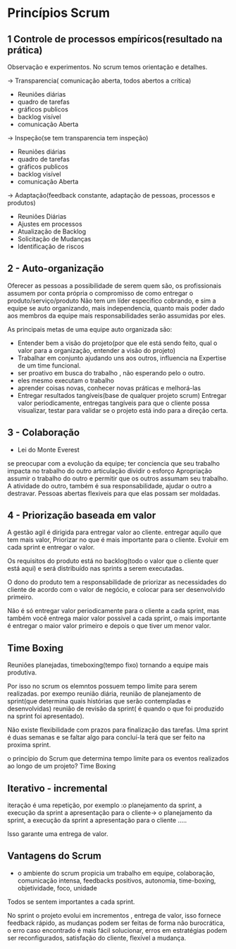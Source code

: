# Princípios Scrum

## 1 Controle de processos empíricos(resultado na prática) 
Observação e experimentos.
No scrum temos orientação e detalhes.

-> Transparencia( comunicação aberta, todos abertos a crítica)
- Reuniões diárias
- quadro de tarefas
- gráficos publicos
- backlog visível
- comunicação Aberta


-> Inspeção(se tem transparencia tem inspeção)
- Reuniões diárias
- quadro de tarefas
- gráficos publicos
- backlog visível
- comunicação Aberta


-> Adaptação(feedback constante, adaptação de pessoas, processos e produtos)
- Reuniões Diárias
- Ajustes em processos
- Atualização de Backlog
- Solicitação de Mudanças
- Identificação de riscos


## 2 - Auto-organização

Oferecer as pessoas a possibilidade de serem quem são, os profissionais assumem por conta própria o compromisso de como entregar o produto/serviço/produto 
Não tem um líder especifico cobrando, e sim a equipe se auto organizando, mais independencia, quanto mais poder dado aos membros da equipe mais responsabilidades serão assumidas por eles.

As principais metas de uma equipe auto organizada são: 

- Entender bem a visão do projeto(por que ele está sendo feito, qual o valor para a organização, entender a visão do projeto)
- Trabalhar em conjunto ajudando uns aos outros, influencia na Expertise de um time funcional.
- ser proativo em busca do trabalho , não esperando pelo o outro.
- eles mesmo executam o trabalho
- aprender coisas novas, conhecer novas práticas e melhorá-las
- Entregar resultados tangíveis(base de qualquer projeto scrum) Entregar valor periodicamente, entregas tangíveis para que o cliente possa visualizar, testar para validar se o projeto está indo para a direção certa.

## 3 - Colaboração

- Lei do Monte Everest

se preocupar com a evolução da equipe;
ter conciencia que seu trabalho impacta no trabalho do outro
articulação dividir o esforço
Apropriação assumir o trabalho do outro e permitir que os outros assumam seu trabalho.
A atividade do outro, também é sua responsabilidade, ajudar o outro a destravar.
Pessoas abertas flexiveis para que elas possam ser moldadas.

## 4 - Priorização baseada em valor

A gestão agil é dirigida para entregar valor ao cliente. entregar aquilo que tem mais valor,
Priorizar no que é mais importante para o cliente.
Evoluir em cada sprint e entregar o valor.

Os requisitos do produto está no backlog(todo o valor que o cliente quer está aqui) e será distribuído nas sprints a serem executadas.

O dono do produto tem a responsabilidade de priorizar as necessidades do  cliente de acordo com o valor de negócio, e colocar para ser desenvolvido primeiro.

Não é só entregar valor periodicamente para o cliente a cada sprint, mas também você entrega maior valor possivel a cada sprint, o mais importante é entregar o maior valor primeiro e depois o que tiver um menor valor.


## Time Boxing

Reuniões planejadas, timeboxing(tempo fixo) tornando a equipe mais produtiva.

Por isso no scrum os elemntos possuem tempo limite para serem realizadas. por exempo reunião diária, reunião de planejamento de sprint(que determina quais histórias que serão contempladas e desenvolvidas) reunião de revisão da sprint( é quando o que foi produzido na sprint foi apresentado).

Não existe flexibilidade com prazos para finalização das tarefas. Uma sprint é duas semanas e se faltar algo para concluí-la terá que ser feito na proxima sprint.

o princípio do Scrum que determina tempo limite para os eventos realizados ao longo de um projeto? Time Boxing


## Iterativo - incremental

iteração é uma repetição, por exemplo :o planejamento da sprint, a execução da sprint a apresentação para o cliente-> o planejamento da sprint, a execução da sprint a apresentação para o cliente .....

Isso garante uma entrega de valor.

## Vantagens do Scrum

- o ambiente do scrum propicia um trabalho em equipe, colaboração, comunicação intensa, feedbacks positivos, autonomia, time-boxing, objetividade, foco, unidade

Todos se sentem importantes a cada sprint.

No sprint o projeto evolui em incrementos , entrega de valor, isso fornece feedback rápido, as mudanças podem ser feitas de forma não burocrática, o erro caso encontrado é mais fácil solucionar, erros em estratégias podem ser reconfigurados, satisfação do cliente, flexível a mudança.









